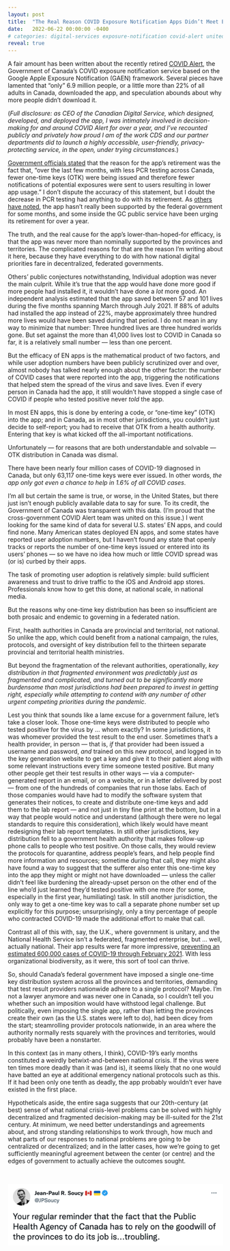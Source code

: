 ```yaml
---
layout: post
title:  "The Real Reason COVID Exposure Notification Apps Didn’t Meet Expectations in North America, And What We Should Learn From Them"
date:   2022-06-22 00:00:00 -0400
# categories: digital-services exposure-notification covid-alert united-states canada federated-governments
reveal: true
---
```


A fair amount has been written about the recently retired [COVID Alert](https://canada.ca/covid-alert), the Government of Canada’s COVID exposure notification service based on the Google Apple Exposure Notification (GAEN) framework. Several pieces have lamented that “only” 6.9 million people, or a little more than 22% of all adults in Canada, downloaded the app, and speculation abounds about why more people didn’t download it.

<!--more--> 

(_Full disclosure: as CEO of the Canadian Digital Service, which designed, developed, and deployed the app, I was intimately involved in decision-making for and around COVID Alert for over a year, and I’ve recounted publicly and privately how proud I am of the work CDS and our partner departments did to launch a highly accessible, user-friendly, privacy-protecting service, in the open, under trying circumstances._)

[Government officials stated](https://www.canada.ca/en/health-canada/news/2022/06/statement-from-health-canada-on-decommissioning-covid-alert.html) that the reason for the app’s retirement was the fact that, “over the last few months, with less PCR testing across Canada, fewer one-time keys (OTK) were being issued and therefore fewer notifications of potential exposures were sent to users resulting in lower app usage.” I don’t dispute the accuracy of this statement, but I doubt the decrease in PCR testing had anything to do with its retirement. As [others have noted](https://www.ctvnews.ca/health/coronavirus/covid-alert-app-still-active-but-rarely-used-to-record-positive-tests-1.5723556), the app hasn’t really been supported by the federal government for some months, and some inside the GC public service have been urging its retirement for over a year.

The truth, and the real cause for the app’s lower-than-hoped-for efficacy, is that the app was never more than nominally supported by the provinces and territories. The complicated reasons for that are the reason I’m writing about it here, because they have everything to do with how national digital priorities fare in decentralized, federated governments.

Others’ public conjectures notwithstanding, Individual adoption was never the main culprit. While it’s true that the app would have done more good if more people had installed it, it wouldn’t have done a _lot_ more good. An independent analysis estimated that the app saved between 57 and 101 lives during the five months spanning March through July 2021. If 88% of adults had installed the app instead of 22%, maybe approximately three hundred more lives would have been saved during that period. I do not mean in any way to minimize that number: Three hundred lives are three hundred worlds gone. But set against the more than 41,000 lives lost to COVID in Canada so far, it is a relatively small number — less than one percent.

But the efficacy of EN apps is the mathematical product of two factors, and while user adoption numbers have been publicly scrutinized over and over, almost nobody has talked nearly enough about the other factor: the number of COVID cases that were reported into the app, triggering the notifications that helped stem the spread of the virus and save lives. Even if every person in Canada had the app, it still wouldn’t have stopped a single case of COVID if people who tested positive never _told_ the app.

In most EN apps, this is done by entering a code, or “one-time key” (OTK) into the app; and in Canada, as in most other jurisdictions, you couldn’t just decide to self-report; you had to receive that OTK from a health authority. Entering that key is what kicked off the all-important notifications.

Unfortunately — for reasons that are both understandable and solvable — OTK distribution in Canada was dismal.

There have been nearly four million cases of COVID-19 diagnosed in Canada, but only 63,117 one-time keys were ever issued. In other words, _the app only got even a _chance_ to help in 1.6% of all COVID cases_.

I’m all but certain the same is true, or worse, in the United States, but there just isn’t enough publicly available data to say for sure. To its credit, the Government of Canada was transparent with this data. (I’m proud that the cross-government COVID Alert team was united on this issue.) I went looking for the same kind of data for several U.S. states’ EN apps, and could find none. Many American states deployed EN apps, and some states have reported user adoption numbers, but I haven’t found any state that openly tracks or reports the number of one-time keys issued or entered into its users’ phones — so we have no idea how much or little COVID spread was (or is) curbed by their apps.

The task of promoting user adoption is relatively simple: build sufficient awareness and trust to drive traffic to the iOS and Android app stores. Professionals know how to get this done, at national scale, in national media.

But the reasons why one-time key distribution has been so insufficient are both prosaic and endemic to governing in a federated nation.

First, health authorities in Canada are provincial and territorial, not national. So unlike the app, which could benefit from a national campaign, the rules, protocols, and oversight of key distribution fell to the thirteen separate provincial and territorial health ministries.

But beyond the fragmentation of the relevant authorities, operationally, _key distribution in that fragmented environment was predictably just as fragmented and complicated, and turned out to be significantly more burdensome than most jurisdictions had been prepared to invest in getting right, especially while attempting to contend with any number of other urgent competing priorities during the pandemic_.

Lest you think that sounds like a lame excuse for a government failure, let’s take a closer look. Those one-time keys were distributed to people who tested positive for the virus by … whom exactly? In some jurisdictions, it was whomever provided the test result to the end user. Sometimes that’s a health provider, in person — that is, _if_ that provider had been issued a username and password, _and_ trained on this new protocol, and logged in to the key generation website to get a key and give it to their patient along with some relevant instructions every time someone tested positive. But many other people get their test results in other ways — via a computer-generated report in an email, or on a website, or in a letter delivered by post — from one of the hundreds of companies that run those labs. Each of those companies would have had to modify the software system that generates their notices, to create and distribute one-time keys and add them to the lab report — and not just in tiny fine print at the bottom, but in a way that people would notice and understand (although there were no legal standards to require this consideration), which likely would have meant redesigning their lab report templates. In still other jurisdictions, key distribution fell to a government health authority that makes follow-up phone calls to people who test positive. On those calls, they would review the protocols for quarantine, address people’s fears, and help people find more information and resources; sometime during that call, they might also have found a way to suggest that the sufferer also enter this one-time key into the app they might or might not have downloaded — unless the caller didn’t feel like burdening the already-upset person on the other end of the line who’d just learned they’d tested positive with one more (for some, especially in the first year, humiliating) task. In still another jurisdiction, the only way to get a one-time key was to call a separate phone number set up explicitly for this purpose; unsurprisingly, only a tiny percentage of people who contracted COVID-19 made the additional effort to make that call.

Contrast all of this with, say, the U.K., where government is unitary, and the National Health Service isn’t a federated, fragmented enterprise, but … well, actually national. Their app results were far more impressive, [preventing an estimated 600,000 cases of COVID-19 through February 2021](https://www.gov.uk/government/news/nhs-covid-19-app-alerts-17-million-contacts-to-stop-spread-of-covid-19). With less organizational biodiversity, as it were, this sort of tool can thrive.

So, should Canada’s federal government have imposed a single one-time key distribution system across all the provinces and territories, demanding that test result providers nationwide adhere to a single protocol? Maybe. I’m not a lawyer anymore and was never one in Canada, so I couldn’t tell you whether such an imposition would have withstood legal challenge. But politically, even imposing the single app, rather than letting the provinces create their own (as the U.S. states were left to do), had been dicey from the start; steamrolling provider protocols nationwide, in an area where the authority normally rests squarely with the provinces and territories, would probably have been a nonstarter.

In this context (as in many others, I think), COVID-19’s early months constituted a weirdly betwixt-and-between national crisis. If the virus were ten times more deadly than it was (and is), it seems likely that no one would have batted an eye at additional emergency national protocols such as this. If it had been only one tenth as deadly, the app probably wouldn’t ever have existed in the first place.

Hypotheticals aside, the entire saga suggests that our 20th-century (at best) sense of what national crisis-level problems can be solved with highly decentralized and fragmented decision-making may be ill-suited for the 21st century. At minimum, we need better understandings and agreements about, and strong standing relationships to work through, how much and what parts of our responses to national problems are going to be centralized or decentralized; and in the latter cases, how we’re going to get sufficiently meaningful agreement between the center (or centre) and the edges of government to actually achieve the outcomes sought.

<br/>

![“Tweet from Jean Paul R. Soucy, https://twitter.com/jpsoucy/status/1491940398297661443 : Your regular reminder that the fact that the Public Health Agency of Canada has to rely on the goodwill of the provinces to do its job is...troubling.”](/assets/images/jean-paul-soucy-tweet-screenshot.png)
